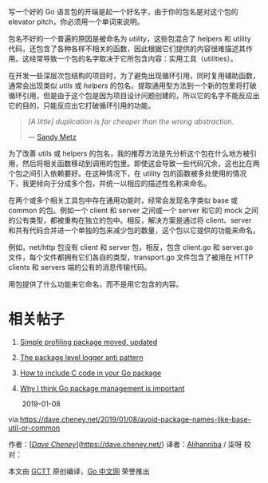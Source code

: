 写一个好的 Go 语言包的开端是起一个好名字，由于你的包名是对这个包的 elevator pitch，你必须用一个单词来说明。

包名不好的一个普遍的原因是被命名为 *utility*，这些包混合了 helpers 和 utility 代码，还包含了各种各样不相关的函数，因此根据它们提供的内容很难描述其作用。这经常导致一个包的名字取决于它所包含内容：实用工具（utilities）。

在开发一些深层次包结构的项目时，为了避免出现循环引用，同时复用辅助函数，通常会出现类似 *utils* 或 *helpers* 的包名。提取通用型方法到一个新的包里将打破循环引用，但是由于这个包是因为项目设计问题创建的，所以它的名字不能反应出它的目的，只能反应出它打破循环引用的功能。

> *[A little] duplication is far cheaper than the wrong abstraction.*
>
> *—* [Sandy Metz](https://www.sandimetz.com/blog/2016/1/20/the-wrong-abstraction)

为了改善 utils 或 helpers 的包名，我的推荐方法是先分析这个包在什么地方被引用，然后将相关函数移动到调用的包里。即使这会导致一些代码冗余，这也比在两个包之间引入依赖要好。在这种情况下，在 utility 包的函数被多处使用的情况下，我更倾向于分成多个包，并统一以相应的描述性名称来命名。

在两个或多个相关工具包中存在通用功能时，经常会发现名字类似 base 或 common 的包。例如一个 client 和 server 之间或一个 server 和它的 mock 之间的公有类型，都被重构在独立的包中。相反，解决方案是通过将 client、server 和共有代码合并进一个单独的包来减少包的数量，这个包以它提供的功能来命名。

例如，net/http 包没有 client 和 server 包，相反，包含 client.go 和 server.go 文件，每个文件都拥有它们各自的类型，transport.go 文件包含了被用在 HTTP clients 和 servers 端的公有的消息传输代码。

用包提供了什么功能来它命名，而不是用它包含的内容。

# 相关帖子

1. [Simple profiling package moved, updated](https://dave.cheney.net/2014/10/22/simple-profiling-package-moved-updated)

2. [The package level logger anti pattern](https://dave.cheney.net/2017/01/23/the-package-level-logger-anti-pattern)

3. [How to include C code in your Go package](https://dave.cheney.net/2013/09/07/how-to-include-c-code-in-your-go-package)

4. [Why I think Go package management is important](https://dave.cheney.net/2013/10/10/why-i-think-go-package-management-is-important)

   ​																										2019-01-08

via:https://dave.cheney.net/2019/01/08/avoid-package-names-like-base-util-or-common

作者：[*[Dave Cheney](https://dave.cheney.net/)*](https://dave.cheney.net/)
译者：[Alihanniba](https://github.com/Alihanniba) / 柒呀
校对：

本文由 [GCTT](https://github.com/studygolang/GCTT) 原创编译，[Go 中文网](https://studygolang.com/) 荣誉推出
